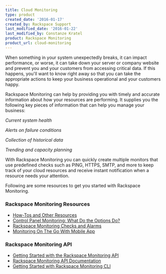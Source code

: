 ```yaml
---
title: Cloud Monitoring
type: product
created_date: '2016-01-17'
created_by: Rackspace Support
last_modified_date: '2016-01-22'
last_modified_by: Constanze Kratel
product: Rackspace Monitoring
product_url: cloud-monitoring
---
```


When something in your system unexpectedly breaks, it can impact performance, or worse, it can take down your server or company website and prevent you and your customers from accessing critical data. If this happens, you'll want to know right away so that you can take the appropriate actions to keep your business operational and your customers happy.

Rackspace Monitoring can help by providing you with timely and accurate information about how your resources are performing. It supplies you the following key pieces of information that can help you manage your business:

*Current system health*

*Alerts on failure conditions*

*Collection of historical data*

*Trending and capacity planning*

With Rackspace Monitoring you can quickly create multiple monitors that use predefined checks such as PING, HTTPS, SMTP, and more to keep track of your cloud resources and receive instant notification when a resource needs your attention.

Following are some resources to get you started with Rackspace Monitoring.

###  Rackspace Monitoring Resources

- [How-Tos and Other Resources](/how-to/rackspace-monitoring-how-tos-and-other-resources)
- [Control Panel Monitoring: What Do the Options Do?](/how-to/available-checks-for-rackspace-monitoring)
- [Rackspace Monitoring Checks and Alarms](/how-to/rackspace-monitoring-checks-and-alarms)
- [Monitoring On The Go With Mobile App](/how-to/introducing-rackspace-monitoring-on-mobile-devices)

###  Rackspace Monitoring API

- [Getting Started with the Rackspace Monitoring API](https://developer.rackspace.com/docs/cloud-monitoring/getting-started/)
- [Rackspace Monitoring API Documentation](https://developer.rackspace.com/docs/cloud-monitoring/v1/developer-guide/)
- [Getting Started with Rackspace Monitoring CLI](/how-to/getting-started-with-rackspace-monitoring-cli)
